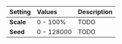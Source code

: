 | Setting   | Values      | Description |
| :-------- | :---------- | :---------- |
| **Scale** | 0 - 100% | TODO |
| **Seed**  | 0 - 128000  | TODO |


<!--examples-->
